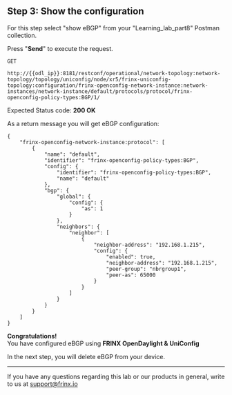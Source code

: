 ## Step 3: Show the configuration

For this step select "show eBGP" from your "Learning_lab_part8" Postman collection.

Press "**Send**" to execute the request.

```
GET

http://{{odl_ip}}:8181/restconf/operational/network-topology:network-topology/topology/uniconfig/node/xr5/frinx-uniconfig-topology:configuration/frinx-openconfig-network-instance:network-instances/network-instance/default/protocols/protocol/frinx-openconfig-policy-types:BGP/1/
```

Expected Status code: **200 OK**

As a return message you will get eBGP configuration:


```
{
    "frinx-openconfig-network-instance:protocol": [
        {
            "name": "default",
            "identifier": "frinx-openconfig-policy-types:BGP",
            "config": {
                "identifier": "frinx-openconfig-policy-types:BGP",
                "name": "default"
            },
            "bgp": {
                "global": {
                    "config": {
                        "as": 1
                    }
                },
                "neighbors": {
                    "neighbor": [
                        {
                            "neighbor-address": "192.168.1.215",
                            "config": {
                                "enabled": true,
                                "neighbor-address": "192.168.1.215",
                                "peer-group": "nbrgroup1",
                                "peer-as": 65000
                            }
                        }
                    ]
                }
            }
        }
    ]
}
```

**Congratulations!** <br>
You have configured eBGP using **FRINX OpenDaylight & UniConfig**

In the next step, you will delete eBGP from your device.

---
If you have any questions regarding this lab or our products in general, write to us at [support@frinx.io](mailto:support@frinx.io)